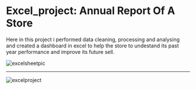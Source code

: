 # Excel_project: Annual Report Of A Store

Here in this project i performed data cleaning, processing and analysing and created a dashboard in excel to help the store to undestand its past year performance and improve its future sell. 

![excelsheetpic](https://github.com/princekumar-95/Excel_project/assets/107292660/0193ecf5-1ce4-428a-a2f2-5097ef69d32c)

----------------------------------------------------------------------------------------------------------------------------------------------------------------------

![excelproject](https://github.com/princekumar-95/Excel_project/assets/107292660/023d3aaa-bfaa-4d0c-8dc4-13672e600c81)
